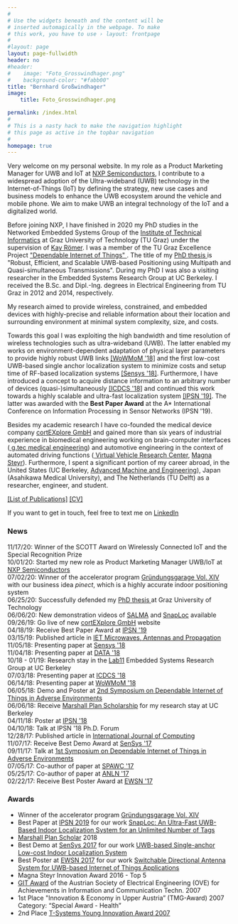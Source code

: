 ```yaml
---
#
# Use the widgets beneath and the content will be
# inserted automagically in the webpage. To make
# this work, you have to use › layout: frontpage
#
#layout: page
layout: page-fullwidth
header: no
#header:
#    image: "Foto_Grosswindhager.png"
#    background-color: "#fabb00"
title: "Bernhard Großwindhager"
image:
    title: Foto_Grosswindhager.png

permalink: /index.html
#
# This is a nasty hack to make the navigation highlight
# this page as active in the topbar navigation
#
homepage: true
---
```


Very welcome on my personal website.
In my role as a Product Marketing Manager for UWB and IoT at <a href="https://www.nxp.com/">NXP Semiconductors</a>, I contribute to a widespread adoption of the Ultra-wideband (UWB) technology in the Internet-of-Things (IoT) by defining the strategy, new use cases and business models to enhance the UWB ecosystem around the vehicle and mobile phone.  We aim to make UWB an integral technology of the IoT and a digitalized world.

Before joining NXP, I have finished in 2020 my PhD studies in the Networked Embedded Systems Group of the <a href="https://www.iti.tugraz.at">Institute of Technical Informatics</a> at Graz University of Technology (TU Graz) under the supervision of <a href="https://www.tugraz.at/institute/iti/institut/team/prof-kay-roemer/"> Kay Römer</a>. <!--Recently I was a visiting researcher in the <a href="https://lab11.eecs.berkeley.edu/index.html">Lab11</a> Embedded Systems Research Group at UC Berkeley working with <a href="https://people.eecs.berkeley.edu/~prabal/"> Prabal Dutta </a>--> I was a member of the TU Graz Excellence Project <a href="https://www.tugraz.at/projekte/dependablethings/home/"> "Dependable Internet of Things" </a>. The title of my <a href="../pubs/PhD_thesis_Grosswindhager.pdf" target="_blank"> PhD thesis </a> is "Robust, Efficient, and Scalable UWB-based Positioning using Multipath and Quasi-simultaneous Transmissions". During my PhD I was also a visiting researcher in the Embedded Systems Research Group at UC Berkeley.
I received the B.Sc. and Dipl.-Ing. degrees in Electrical Engineering from TU Graz in 2012 and 2014, respectively.

My research aimed to provide wireless, constrained, and embedded devices with highly-precise and reliable information about their location and surrounding environment at minimal system complexity, size, and costs.
<!--reliable and efficient wireless communication and localization for future Internet-of-Things applications. -->
Towards this goal I was exploiting the high bandwidth and time resolution of wireless technologies such as ultra-wideband (UWB). 
The latter enabled my works on environment-dependent adaptation of physical layer parameters to provide highly robust UWB links <a href="../pubs/grosswindhager2018adaptation.pdf" target="_blank">[WoWMoM '18]</a> and the first low-cost UWB-based single anchor
localization system to minimize costs and setup time of RF-based localization systems <a href="../pubs/grosswindhager2018salma.pdf" target="_blank">[Sensys '18]</a>. 
Furthermore, I have introduced a concept to acquire distance information to an arbitrary number of devices (quasi-)simultaneously <a href="../pubs/grosswindhager2018concurrent.pdf" target="_blank">[ICDCS '18]</a> and continued this work towards a highly scalable and ultra-fast localization system <a href="../pubs/grosswindhager2019snaploc.pdf" target="_blank">[IPSN '19]</a>. The latter was awarded with the <b>Best Paper Award</b> at the A* International Conference on Information Processing in Sensor Networks (IPSN '19).

Besides my academic research I have co-founded the medical device company <a href="https://www.cortexplore.com/"> cortEXplore GmbH</a> and gained more than six years of industrial experience in biomedical engineering working on brain-computer interfaces (<a href="https://www.gtec.at/"> g.tec medical engineering</a>) and automotive engineering in the context of automated driving functions (<a href="https://www.v2c2.at/"> Virtual Vehicle Research Center</a>, <a href="https://www.magna.com/company/company-information/magna-groups/magna-steyr"> Magna Steyr</a>). Furthermore, I spent a significant portion of my career abroad, in the United States (UC Berkeley, <a href="https://www.ame.com/"> Advanced Machine and Engineering</a>), Japan (Asahikawa Medical University), and The Netherlands (TU Delft) as a researcher, engineer, and student.

<!--The aim is to exploit the benefits of using this wireless technology providing high bandwidth to enable robust location-aware Internet-of-Things applications.
In my recent works I have developed an environment-dependent adaption algorithm to maintain highly reliable and efficient UWB links ([<a href="https://mymarshallplan.squarespace.com/overview-1">[WoWMoM ']]). 
His research interests include reliable and efficient ultra-wideband wireless communication and localization.
-->

<a href="/publications/">[List of Publications]</a>
<a href="/CV/">[CV]</a>

If you want to get in touch, feel free to text me on <a href="https://www.linkedin.com/in/grosswindhager/"> LinkedIn</a> 


<h3 id="news">News</h3>
11/17/20: Winner of the SCOTT Award on Wirelessly Connected IoT and the Special Recognition Prize <br />
10/01/20: Started my new role as Product Marketing Manager UWB/IoT at<a href="https://www.nxp.com"> NXP Semiconductors</a> <br />
07/02/20: Winner of the accelerator program <a href="https://www.gruendungsgarage.at/final-pitches-vol-xiv/"> Gründungsgarage Vol. XIV</a> with our business idea <i>pinect</i>, which is a highly accurate indoor positioning system <br />
06/25/20: Successfully defended my <a href="../pubs/PhD_thesis_Grosswindhager.pdf" target="_blank"> PhD thesis </a> at Graz University of Technology  <br />
06/06/20: New demonstration videos of <a href="/salma_video/">SALMA</a> and <a href="/snaploc_video/">SnapLoc</a> available <br />
09/26/19: Go live of new <a href="https://www.cortexplore.com/"> cortEXplore GmbH</a> website <br />
04/18/19: Receive Best Paper Award at <a href="../pubs/grosswindhager2019snaploc.pdf" target="_blank">IPSN '19</a> <br />
03/15/19: Published article in <a href="../pubs/bakr2019antenna.pdf" target="_blank"> IET Microwaves, Antennas and Propagation</a> <br />
11/05/18: Presenting paper at <a href="../pubs/grosswindhager2018salma.pdf" target="_blank">Sensys '18</a> <br />
11/04/18: Presenting paper at <a href="https://www.tugraz.at/en/institutes/iti/salma/database/" target="_blank">DATA '18</a> <br />
10/18 - 01/19: Research stay in the <a href="https://lab11.eecs.berkeley.edu/index.html">Lab11</a> Embedded Systems Research Group at UC Berkeley <br />
07/03/18: Presenting paper at <a href="../pubs/grosswindhager2018concurrent.pdf" target="_blank">ICDCS '18</a> <br />
06/14/18: Presenting paper at <a href="../pubs/grosswindhager2018adaptation.pdf" target="_blank">WoWMoM '18</a> <br />
06/05/18: Demo and Poster at <a href="https://www.tugraz.at/projekte/dependable-things/events/2nd-symposium-on-dependable-internet-of-things-in-adverse-environments/">2nd Symposium on Dependable Internet of Things in Adverse Environments</a> <br />
06/06/18: Receive <a href="https://mymarshallplan.squarespace.com/overview-1">Marshall Plan Scholarship</a> for my research stay at UC Berkeley <br />
04/11/18: Poster at <a href="../pubs/grosswindhager2018adaptationposter.pdf" target="_blank">IPSN '18</a> <br />
04/10/18: Talk at IPSN '18 Ph.D. Forum <br />
12/28/17: Published article in <a href="../pubs/grosswindhager2017networkedcars.pdf" target="_blank">International Journal of Computing</a> <br />
11/07/17: Receive Best Demo Award at <a href="../pubs/grosswindhager2017singleanchordemo.pdf" target="_blank">SenSys '17</a> <br />
09/11/17: Talk at <a href="https://www.tugraz.at/projekte/dependable-things/events/1st-symposium-on-dependable-internet-of-things-in-adverse-environments/">1st Symposium on Dependable Internet of Things in Adverse Environments</a> <br />
07/05/17: Co-author of paper at <a href="https://ieeexplore.ieee.org/document/8227739" target="_blank">SPAWC '17</a> <br />
05/25/17: Co-author of paper at <a href="https://ieeexplore.ieee.org/document/7962828" target="_blank">ANLN '17</a> <br />
02/22/17: Receive Best Poster Award at <a href="../pubs/grosswindhager2017switchable.pdf" target="_blank">EWSN '17</a> <br />

<h3 id="awards">Awards</h3>
<ul>
<li>Winner of the accelerator program <a href="https://www.gruendungsgarage.at/final-pitches-vol-xiv/"> Gründungsgarage Vol. XIV</a></li>
<li>Best Paper at <a href="http://ipsn.acm.org/2019/">IPSN 2019</a> for our work <a href="../pubs/grosswindhager2019snaploc.pdf" target="_blank">SnapLoc: An Ultra-Fast UWB-Based Indoor Localization System for an Unlimited Number of Tags</a></li>
<li><a href="https://mymarshallplan.squarespace.com/overview-1">Marshall Plan Scholar</a> 2018</li>
<li>Best Demo at <a href="http://sensys.acm.org/2017/">SenSys 2017</a> for our work <a href="../pubs/grosswindhager2017singleanchordemo.pdf" target="_blank">UWB-based Single-anchor Low-cost Indoor Localization System</a></li>
<li>Best Poster at <a href="http://www.ewsn2017.org/">EWSN 2017</a> for our work <a href="../pubs/grosswindhager2017switchable.pdf" target="_blank">Switchable Directional Antenna System for UWB-based Internet of Things Applications</a> </li>
<li>Magna Steyr Innovation Award 2016 - Top 5</li>
<li><a href="https://www.htl-steyr.ac.at/index.php/abteilung-elektronik/projekte-e/858-brain-computer-interface-ausgezeichnet">GIT Award</a> of the Austrian Society of Electrical Engineering (OVE) for Achievements in Information and Communication Techn. 2007</li>
<li>1st Place "Innovation & Economy in Upper Austria” (TMG-Award) 2007<br>
Category: “Special Award - Health”</li>
<li>2nd Place <a href="https://www.pressetext.com/news/20070604010">T-Systems Young Innovation Award 2007</a></li>
</ul>
